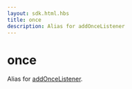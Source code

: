 ```yaml
---
layout: sdk.html.hbs
title: once
description: Alias for addOnceListener
---
```


# once

Alias for [addOnceListener](/sdk-reference/js/6/kuzzle-event-emitter/add-once-listener).
